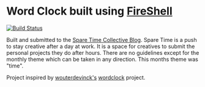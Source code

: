 # Word Clock built using [FireShell](http://getfireshell.com)
[![Build Status](https://travis-ci.org/HosseinKarami/fastshell.png?branch=master)](https://travis-ci.org/HosseinKarami/fastshell)

Built and submitted to the [Spare Time Collective Blog](http://sparetimecollective.tumblr.com/).
Spare Time is a push to stay creative after a day at work. It is a space for creatives to submit the personal projects they do after hours. There are no guidelines except for the monthly theme which can be taken in any direction. This months theme was "time".

Project inspired by [wouterdevinck's](https://github.com/wouterdevinck/wordclock) [wordclock](https://github.com/wouterdevinck/wordclock) project.

